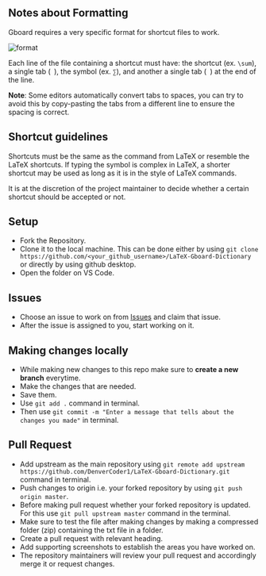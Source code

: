 ## Notes about Formatting
Gboard requires a very specific format for shortcut files to work.

![format](https://user-images.githubusercontent.com/20955511/95510460-a153ec00-09be-11eb-8400-4aca07484973.png)

Each line of the file containing a shortcut must have: the shortcut (ex. `\sum`), a single tab (` `), the symbol (ex. `∑`), and another a single tab (` `) at the end of the line.

**Note**: Some editors automatically convert tabs to spaces, you can try to avoid this by copy-pasting the tabs from a different line to ensure the spacing is correct.

## Shortcut guidelines
Shortcuts must be the same as the command from LaTeX or resemble the LaTeX shortcuts. If typing the symbol is complex in LaTeX, a shorter shortcut may be used as long as it is in the style of LaTeX commands.

It is at the discretion of the project maintainer to decide whether a certain shortcut should be accepted or not.

## Setup
* Fork the Repository.
* Clone it to the local machine. This can be done either by using `git clone https://github.com/<your_github_username>/LaTeX-Gboard-Dictionary` or directly by using github desktop.
* Open the folder on VS Code.

## Issues
* Choose an issue to work on from [Issues](https://github.com/DenverCoder1/LaTeX-Gboard-Dictionary/issues) and claim that issue.
* After the issue is assigned to you, start working on it. 

## Making changes locally
* While making new changes to this repo make sure to **create a new branch** everytime.
* Make the changes that are needed.
* Save them.
* Use `git add .` command in terminal.
* Then use `git commit -m "Enter a message that tells about the changes you made"` in terminal.

## Pull Request
* Add upstream as the main repository using `git remote add upstream https://github.com/DenverCoder1/LaTeX-Gboard-Dictionary.git` command in terminal.
* Push changes to origin i.e. your forked repository by using `git push origin master`.
* Before making pull request whether your forked repository is updated. For this use `git pull upstream master` command in the terminal.
* Make sure to test the file after making changes by making a compressed folder (zip) containing the txt file in a folder.
* Create a pull request with relevant heading. 
* Add supporting screenshots to establish the areas you have worked on.
* The repository maintainers will review your pull request and accordingly merge it or request changes.  